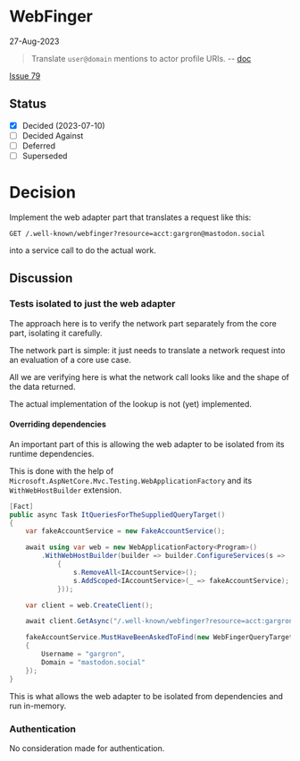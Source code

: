 # WebFinger

27-Aug-2023

> Translate `user@domain` mentions to actor profile URIs. -- [doc](https://docs.joinmastodon.org/spec/webfinger/)

[Issue 79](https://github.com/Letterbook/Letterbook/issues/79)

## Status

- [x] Decided (2023-07-10)
- [ ] Decided Against
- [ ] Deferred
- [ ] Superseded

# Decision

Implement the web adapter part that translates a request like this:

```
GET /.well-known/webfinger?resource=acct:gargron@mastodon.social
```

into a service call to do the actual work.

## Discussion

### Tests isolated to just the web adapter

The approach here is to verify the network part separately from the core part, isolating it carefully.

The network part is simple: it just needs to translate a network request into an evaluation of a core use case.

All we are verifying here is what the network call looks like and the shape of the data returned.

The actual implementation of the lookup is not (yet) implemented.

#### Overriding dependencies

An important part of this is allowing the web adapter to be isolated from its runtime dependencies.

This is done with the help of `Microsoft.AspNetCore.Mvc.Testing.WebApplicationFactory` and its `WithWebHostBuilder` extension.

```c#
[Fact]
public async Task ItQueriesForTheSuppliedQueryTarget()
{
    var fakeAccountService = new FakeAccountService();

    await using var web = new WebApplicationFactory<Program>()
        .WithWebHostBuilder(builder => builder.ConfigureServices(s =>
            {
                s.RemoveAll<IAccountService>();
                s.AddScoped<IAccountService>(_ => fakeAccountService);
            }));

    var client = web.CreateClient();

    await client.GetAsync("/.well-known/webfinger?resource=acct:gargron@mastodon.social");

    fakeAccountService.MustHaveBeenAskedToFind(new WebFingerQueryTarget
    {
        Username = "gargron",
        Domain = "mastodon.social"
    });
}
```

This is what allows the web adapter to be isolated from dependencies and run in-memory.

### Authentication

No consideration made for authentication.
